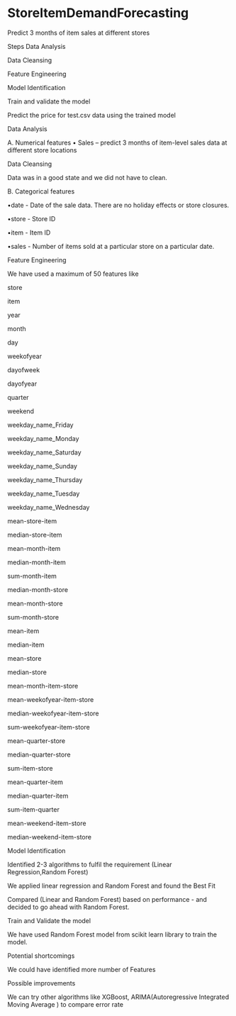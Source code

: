 

# StoreItemDemandForecasting
Predict 3 months of item sales at different stores

Steps
Data Analysis

Data Cleansing

Feature Engineering

Model Identification

Train and validate the model

Predict the price for test.csv data using the trained model


Data Analysis


A.	Numerical features
•	Sales – predict 3 months of item-level sales data at different store locations 


Data Cleansing

Data was in a good state and we did not have to clean.


B.	Categorical features

•date - Date of the sale data. There are no holiday effects or store closures.

•store - Store ID

•item - Item ID

•sales - Number of items sold at a particular store on a particular date.


Feature Engineering

We have used a maximum of  50 features like 

store 

item

year 

month

day 

weekofyear 

dayofweek 

dayofyear

quarter 

weekend 

weekday_name_Friday 

weekday_name_Monday

weekday_name_Saturday 

weekday_name_Sunday 

weekday_name_Thursday 
 
weekday_name_Tuesday 

weekday_name_Wednesday 
 
mean-store-item 
 
median-store-item
 
mean-month-item 

median-month-item 

sum-month-item

median-month-store

mean-month-store

sum-month-store

mean-item 

median-item

mean-store 
 
median-store

mean-month-item-store

mean-weekofyear-item-store

median-weekofyear-item-store

sum-weekofyear-item-store

mean-quarter-store

median-quarter-store

sum-item-store

mean-quarter-item

median-quarter-item

sum-item-quarter

mean-weekend-item-store
 
median-weekend-item-store


Model Identification

Identified 2-3 algorithms to fulfil the requirement (Linear Regression,Random Forest)

We applied linear regression and Random Forest and found the Best Fit 

Compared (Linear and Random Forest) based on performance - and decided to go ahead with Random Forest.



Train and Validate the model

We have used Random Forest model from scikit learn library to train the model.



Potential shortcomings

We could have identified more number of Features



Possible improvements

We can try other algorithms like XGBoost, ARIMA(Autoregressive Integrated Moving Average ) to compare error rate
